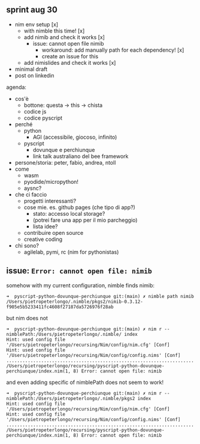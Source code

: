 ## sprint aug 30

- nim env setup [x]
  - with nimble this time! [x]
  - add nimib and check it works [x]
    - issue: cannot open file nimib
      - workaround: add manually path for each dependency! [x]
      - create an issue for this
  - add nimislides and check it works [x]
- minimal draft
- post on linkedin

agenda:
- cos'è
	- bottone: questa -> this -> chista
	- codice js
	- codice pyscript
- perché
	- python
		- AGI (accessibile, giocoso, infinito)
	- pyscript
		- dovunque e perchiunque
		- link talk australiano del bee framework
- persone/storia: peter, fabio, andrea, ntoll
- come
	- wasm
	- pyodide/micropython!
	- aysnc?
- che ci faccio
	- progetti interessanti?
	- cose mie. es. github pages (che tipo di app?)
		- stato: accesso local storage?
		- (potrei fare una app per il mio parcheggio)
		- lista idee?
	- contribuire open source
	- creative coding
- chi sono?
	- agilelab, pymi, rc (nim for pythonistas)

## issue: `Error: cannot open file: nimib`

somehow with my current configuration, nimble finds nimib:

    ➜  pyscript-python-dovunque-perchiunque git:(main) ✗ nimble path nimib
    /Users/pietropeterlongo/.nimble/pkgs2/nimib-0.3.12-f905e5b5233411fc4608f27187da5726976f28ab

but nim does not

    ➜  pyscript-python-dovunque-perchiunque git:(main) ✗ nim r --nimblePath:/Users/pietropeterlongo/.nimble/ index      
    Hint: used config file '/Users/pietropeterlongo/recursing/Nim/config/nim.cfg' [Conf]
    Hint: used config file '/Users/pietropeterlongo/recursing/Nim/config/config.nims' [Conf]
    ......................................................................
    /Users/pietropeterlongo/recursing/pyscript-python-dovunque-perchiunque/index.nim(1, 8) Error: cannot open file: nimib

and even adding specific of nimblePath does not seem to work!

    ➜  pyscript-python-dovunque-perchiunque git:(main) ✗ nim r --nimblePath:/Users/pietropeterlongo/.nimble/pkgs2 index
    Hint: used config file '/Users/pietropeterlongo/recursing/Nim/config/nim.cfg' [Conf]
    Hint: used config file '/Users/pietropeterlongo/recursing/Nim/config/config.nims' [Conf]
    ......................................................................
    /Users/pietropeterlongo/recursing/pyscript-python-dovunque-perchiunque/index.nim(1, 8) Error: cannot open file: nimib

